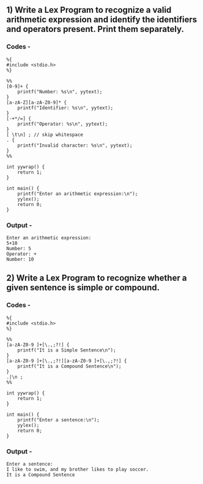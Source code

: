 ## 1) Write a Lex Program to recognize a valid arithmetic expression and identify the identifiers and operators present. Print them separately.

### Codes -

```
%{
#include <stdio.h>
%}

%%
[0-9]+ {
    printf("Number: %s\n", yytext);
}
[a-zA-Z][a-zA-Z0-9]* {
    printf("Identifier: %s\n", yytext);
}
[-+*/=] {
    printf("Operator: %s\n", yytext);
}
[ \t\n] ; // skip whitespace
. {
    printf("Invalid character: %s\n", yytext);
}
%%

int yywrap() {
    return 1;
}

int main() {
    printf("Enter an arithmetic expression:\n");
    yylex();
    return 0;
}

```

### Output -

```
Enter an arithmetic expression:
5+10
Number: 5
Operator: +
Number: 10
```

## 2) Write a Lex Program to recognize whether a given sentence is simple or compound.

### Codes -

```
%{
#include <stdio.h>
%}

%%
[a-zA-Z0-9 ]+[\.,;?!] {
    printf("It is a Simple Sentence\n");
}
[a-zA-Z0-9 ]+[\.,;?!][a-zA-Z0-9 ]+[\.,;?!] {
    printf("It is a Compound Sentence\n");
}
.|\n ;
%%

int yywrap() {
    return 1;
}

int main() {
    printf("Enter a sentence:\n");
    yylex();
    return 0;
}
```

### Output -

```
Enter a sentence:
I like to swim, and my brother likes to play soccer.
It is a Compound Sentence
```